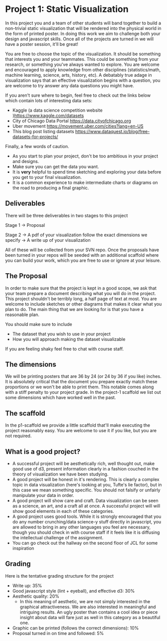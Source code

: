 # Project 1: Static Visualization
In this project you and a team of other students will band together to build a non-trivial static visualization that will be rendered into the physical world in the form of printed poster. In doing this work we aim to challenge both your design and javascript skills. Once all of the projects are turned in we will have a poster session, it'll be great!

You are free to choose the topic of the visualization. It should be something that interests you and your teammates. This could be something from your research, or something you've always wanted to explore. You are welcome and encouraged to apply knowledge from other disciplines (statistics/math, machine learning, science, arts, history, etc). A debatably true adage in visualization says that an effective visualization begins with a question, you are welcome to try answer any data questions you might have.

If you aren't sure where to begin, feel free to check out the links below which contain lots of interesting data sets:

- Kaggle (a data science competition website )https://www.kaggle.com/datasets
- City of Chicago Data Portal https://data.cityofchicago.org
- Uber movement https://movement.uber.com/cities?lang=en-US
- This blog post listing datasets https://www.dataquest.io/blog/free-datasets-for-projects/

Finally, a few words of caution.
- As you start to plan your project, don't be too ambitious in your project and designs.
- Make sure you can get the data you want.
- It is **very** helpful to spend time sketching and exploring your data before you get to your final visualization.
- It is a common experience to make intermediate charts or diagrams on the road to producing a final graphic.

## Deliverables

There will be three deliverables in two stages to this project

Stage 1
  -> Proposal

Stage 2
  -> A pdf of your visualization follow the exact dimensions we specify
  -> A write up of your visualization

All of these will be collected from your SVN repo. Once the proposals have been turned in your repos will be seeded with an additional scaffold where you can build your work, which you are free to use or ignore at your leisure.


## The Proposal

In order to make sure that the project is kept in a good scope, we ask that your team prepare a document describing what you will do in the project. This project shouldn't be terribly long, a half page of text at most. You are welcome to include sketches or other diagrams that makes it clear what you plan to do. The main thing that we are looking for is that you have a reasonable plan.

You should make sure to include
- The dataset that you wish to use in your project
- How you will approach making the dataset visualizable

If you are feeling shaky feel free to chat with course staff.

## The dimensions

We will be printing posters that are 36 by 24 (or 24 by 36 if you like) inches. It is absolutely critical that the document you prepare exactly match these proportions or we won't be able to print them. This notable comes along with a stiff penalty to your project grade. In the project-1 scaffold we list out some dimensions which have worked well in the past.

## The scaffold

In the p1-scaffold we provide a little scaffold that'll make executing the project reasonably easy. You are welcome to use it if you like, but you are not required.

## What is a good project?

- A successful project will be aesthetically rich, well thought out, make good use of d3, present information clearly in a fashion couched in the theory of visualization we have been studying.
- A good project will be honest in it's rendering. This is clearly a complex topic in data visualization (here's looking at you, Tufte's lie factor), but in this case we mean something specific. You should not falsify or unfairly manipulate your data in order.
- A good project will show care and craft. Data visualization can be seen as a science, an art, and a craft all at once. A successful project will will show good elements in each of these categories.
- A good project uses good tools. While it is strongly encouraged that you do any number crunching/data science-y stuff directly in javascript, you are allowed to bring in any other languages you feel are necessary, though you should check in with course staff if it feels like it is diffusing the intellectual challenge of the assignment.
- You can go check out the hallway on the second floor of JCL for some inspiration

## Grading

Here is the tentative grading structure for the project

- Write up: 35%
- Good javascript style (lint + eyeball), and effective d3: 30%
- Aesthetic quality: 20%
  - In this meaning of aesthetic, we are not simply interested in the graphical attractiveness. We are also interested in meaningful and intriguing results. An ugly poster than contains a cool idea or piece insight about data will fare just as well in this category as a beautiful one.
- Graphic can be printed (follows the correct dimensions): 10%
- Proposal turned in on time and followed: 5%
